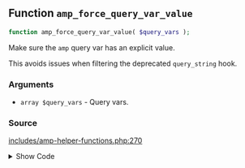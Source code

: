 ## Function `amp_force_query_var_value`

```php
function amp_force_query_var_value( $query_vars );
```

Make sure the `amp` query var has an explicit value.

This avoids issues when filtering the deprecated `query_string` hook.

### Arguments

* `array $query_vars` - Query vars.

### Source

[includes/amp-helper-functions.php:270](TODO)

<details>
<summary>Show Code</summary>
```php
<php ?>```
</details>
